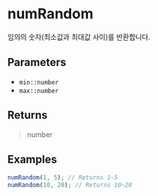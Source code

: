 # numRandom <Badge type="tip" text="JavaScript" /><Badge type="info" text="Dart" />

임의의 숫자(최소값과 최대값 사이)를 반환합니다.

## Parameters

- `min::number`
- `max::number`

## Returns

> number

## Examples

```javascript
numRandom(1, 5); // Returns 1~5
numRandom(10, 20); // Returns 10~20
```
